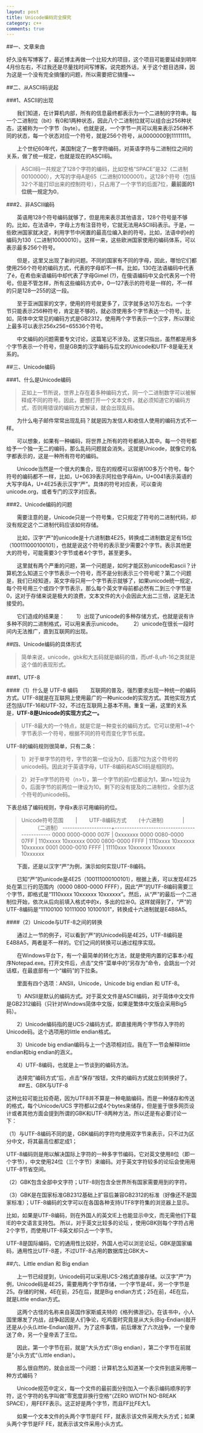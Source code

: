 ```yaml
---
layout: post
title: Unicode编码完全探究
category: c++
comments: true
---
```


##一、文章来由

好久没有写博客了，最近博主再做一个比较大的项目，这个项目可能要延续到明年4月份左右，不过我还是尽量找时间写博客。说完题外话，关于这个题目选择，因为这是一个没有完全搞懂的问题，所以需要把它搞懂~~

##二、从ASCII码说起

###1、ASCII的出现

　　我们知道，在计算机内部，所有的信息最终都表示为一个二进制的字符串。每一个二进制位（bit）有0和1两种状态，因此八个二进制位就可以组合出256种状态，这被称为一个字节（byte）。也就是说，一个字节一共可以用来表示256种不同的状态，每一个状态对应一个符号，就是256个符号，从0000000到11111111。

　　上个世纪60年代，美国制定了一套字符编码，对英语字符与二进制位之间的关系，做了统一规定，也就是现在的ASCII码。

> ASCII码一共规定了128个字符的编码，比如空格“SPACE”是32（二进制00100000），大写的字母A是65（二进制01000001）。这128个符号（包括32个不能打印出来的控制符号），只占用了一个字节的后面7位，**最前面的1位统一规定为0**。

###2、非ASCII编码

　　英语用128个符号编码就够了，但是用来表示其他语言，128个符号是不够的。比如，在法语中，字母上方有注音符号，它就无法用ASCII码表示。于是，一些欧洲国家就决定，利用字节中闲置的最高位编入新的符号。比如，法语中的é的编码为130（二进制10000010）。这样一来，这些欧洲国家使用的编码体系，可以表示最多256个符号。 

　　但是，这里又出现了新的问题。不同的国家有不同的字母，因此，哪怕它们都使用256个符号的编码方式，代表的字母却不一样。比如，130在法语编码中代表了é，在希伯来语编码中却代表了字母Gimel (?)，在俄语编码中又会代表另一个符号。但是不管怎样，所有这些编码方式中，0—127表示的符号是一样的，不一样的只是128—255的这一段。 

　　至于亚洲国家的文字，使用的符号就更多了，汉字就多达10万左右。一个字节只能表示256种符号，肯定是不够的，就必须使用多个字节表达一个符号。比如，简体中文常见的编码方式是GB2312，使用两个字节表示一个汉字，所以理论上最多可以表示256x256=65536个符号。 

　　中文编码的问题需要专文讨论，这篇笔记不涉及。这里只指出，虽然都是用多个字节表示一个符号，但是GB类的汉字编码与后文的Unicode和UTF-8是毫无关系的。 

##三、Unicode编码

###1、什么是Unicode编码

> 正如上一节所说，世界上存在着多种编码方式，同一个二进制数字可以被解释成不同的符号。因此，要想打开一个文本文件，就必须知道它的编码方式，否则用错误的编码方式解读，就会出现乱码。


　　为什么电子邮件常常出现乱码？就是因为发信人和收信人使用的编码方式不一样。 

　　可以想象，如果有一种编码，将世界上所有的符号都纳入其中。每一个符号都给予一个独一无二的编码，那么乱码问题就会消失。这就是Unicode，就像它的名字都表示的，这是一种所有符号的编码。 

　　Unicode当然是一个很大的集合，现在的规模可以容纳100多万个符号。每个符号的编码都不一样，比如，U+0639表示阿拉伯字母Ain，U+0041表示英语的大写字母A，U+4E25表示汉字“严”。具体的符号对应表，可以查询unicode.org，或者专门的汉字对应表。 

###2、Unicode编码的问题

　　需要注意的是，Unicode只是一个符号集，它只规定了符号的二进制代码，却没有规定这个二进制代码应该如何存储。 

　　比如，汉字“严”的unicode是十六进制数4E25，转换成二进制数足足有15位（100111000100101），也就是说这个符号的表示至少需要2个字节。表示其他更大的符号，可能需要3个字节或者4个字节，甚至更多。 

　　这里就有两个严重的问题，第一个问题是，如何才能区别unicode和ascii？计算机怎么知道三个字节表示一个符号，而不是分别表示三个符号呢？第二个问题是，我们已经知道，英文字母只用一个字节表示就够了，如果unicode统一规定，每个符号用三个或四个字节表示，那么每个英文字母前都必然有二到三个字节是0，这对于存储来说是极大的浪费，文本文件的大小会因此大出二三倍，这是无法接受的。 

　　它们造成的结果是：
　　1）出现了unicode的多种存储方式，也就是说有许多种不同的二进制格式，可以用来表示unicode。
　　2）unicode在很长一段时间内无法推广，直到互联网的出现。

##四、Unicode编码的具体形式

> 简单来说，unicode，gbk和大五码就是编码的值，而utf-8,uft-16之类就是这个值的表现形式。

###1、UTF-8

####（1）什么是 UTF-8 编码
　　互联网的普及，强烈要求出现一种统一的编码方式。UTF-8就是在互联网上使用最广的一种unicode的实现方式。其他实现方式还包括UTF-16和UTF-32，不过在互联网上基本不用。重复一遍，这里的关系是，**UTF-8是Unicode的实现方式之一。** 

> UTF-8最大的一个特点，就是它是一种变长的编码方式。它可以使用1~4个字节表示一个符号，根据不同的符号而变化字节长度。 

UTF-8的编码规则很简单，只有二条： 

> 1）对于单字节的符号，字节的第一位设为0，后面7位为这个符号的unicode码。因此对于英语字母，UTF-8编码和ASCII码是相同的。 

> 2）对于n字节的符号（n>1），第一个字节的前n位都设为1，第n+1位设为0，后面字节的前两位一律设为10。剩下的没有提及的二进制位，全部为这个符号的unicode码。 

下表总结了编码规则，字母x表示可用编码的位。 

> Unicode符号范围 　　| 　　UTF-8编码方式 
　　(十六进制) 　　　 | 　　　（二进制） 
--------------------+--------------------------------------------- 
0000 0000-0000 007F | 0xxxxxxx 
0000 0080-0000 07FF | 110xxxxx 10xxxxxx 
0000 0800-0000 FFFF | 1110xxxx 10xxxxxx 10xxxxxx 
0001 0000-0010 FFFF | 11110xxx 10xxxxxx 10xxxxxx 10xxxxxx 

　　下面，还是以汉字“严”为例，演示如何实现UTF-8编码。 

　　已知“严”的unicode是4E25（100111000100101），根据上表，可以发现4E25处在第三行的范围内（0000 0800-0000 FFFF），因此“严”的UTF-8编码需要三个字节，即格式是“1110xxxx 10xxxxxx 10xxxxxx”。然后，从“严”的最后一个二进制位开始，依次从后向前填入格式中的x，多出的位补0。这样就得到了，“严”的UTF-8编码是“11100100 10111000 10100101”，转换成十六进制就是E4B8A5。

####（2）Unicode与UTF-8之间的转换

　　通过上一节的例子，可以看到“严”的Unicode码是4E25，UTF-8编码是E4B8A5，两者是不一样的。它们之间的转换可以通过程序实现。 

　　在Windows平台下，有一个最简单的转化方法，就是使用内置的记事本小程序Notepad.exe。打开文件后，点击“文件”菜单中的“另存为”命令，会跳出一个对话框，在最底部有一个“编码”的下拉条。 

　　里面有四个选项：ANSII，Unicode，Unicode big endian 和 UTF-8。 

　　1）ANSII是默认的编码方式。对于英文文件是ASCII编码，对于简体中文文件是GB2312编码（只针对Windows简体中文版，如果是繁体中文版会采用Big5码）。 

　　2）Unicode编码指的是UCS-2编码方式，即直接用两个字节存入字符的Unicode码。这个选项用的little endian格式。 

　　3）Unicode big endian编码与上一个选项相对应。我在下一节会解释little endian和big endian的涵义。 

　　4）UTF-8编码，也就是上一节谈到的编码方法。 

　　选择完”编码方式“后，点击”保存“按钮，文件的编码方式就立刻转换好了。 
　　
##五、GBK与UTF-8

这种比较可能比较奇葩，因为UTF8并不算是一种电脑编码，而是一种储存和传送的格式，每个Unicode/UCS 字符都以2或4个bytes来储存，但是鉴于很多网页设计或者其他方面会提到所谓的GBK和UTF-8两种方法，所以还是有必要讨论一下：

（1）与UTF-8编码不同的是，GBK编码的字符均使用双字节来表示，只不过为区分中文，将其最高位都定成1；

UTF-8编码则是用以解决国际上字符的一种多字节编码，它对英文使用8位（即一个字节），中文使用24位（三个字节）来编码。对于英文字符较多的论坛会使用用UTF-8节省空间。

（2）GBK包含全部中文字符；UTF-8则包含全世界所有国家需要用到的字符。

（3）GBK是在国家标准GB2312基础上扩容后兼容GB2312的标准（好像还不是国家标准）；UTF-8编码的文字可以在各国各种支持UTF8字符集的浏览器上显示。

比如，如果是UTF-8编码，则在外国人的英文IE上也能显示中文，而无需他们下载IE的中文语言支持包。 所以，对于英文比较多的论坛 ，使用GBK则每个字符占用2个字节，而使用UTF-8英文却只占一个字节。

UTF-8是国际编码，它的通用性比较好，外国人也可以浏览论坛，GBK是国家编码，通用性比UTF-8差，不过UTF-8占用的数据库比GBK大~


##六、Little endian 和 Big endian

　　上一节已经提到，Unicode码可以采用UCS-2格式直接存储。以汉字”严“为例，Unicode码是4E25，需要用两个字节存储，一个字节是4E，另一个字节是25。存储的时候，4E在前，25在后，就是Big endian方式；25在前，4E在后，就是Little endian方式。 

　　这两个古怪的名称来自英国作家斯威夫特的《格列佛游记》。在该书中，小人国里爆发了内战，战争起因是人们争论，吃鸡蛋时究竟是从大头(Big-Endian)敲开还是从小头(Little-Endian)敲开。为了这件事情，前后爆发了六次战争，一个皇帝送了命，另一个皇帝丢了王位。 

　　因此，第一个字节在前，就是”大头方式“（Big endian），第二个字节在前就是”小头方式“（Little endian）。 

　　那么很自然的，就会出现一个问题：计算机怎么知道某一个文件到底采用哪一种方式编码？ 

　　Unicode规范中定义，每一个文件的最前面分别加入一个表示编码顺序的字符，这个字符的名字叫做”零宽度非换行空格“（ZERO WIDTH NO-BREAK SPACE），用FEFF表示。这正好是两个字节，而且FF比FE大1。 

　　如果一个文本文件的头两个字节是FE FF，就表示该文件采用大头方式；如果头两个字节是FF FE，就表示该文件采用小头方式。





